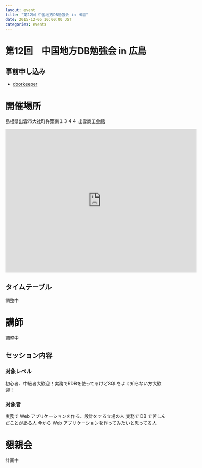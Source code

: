 ```yaml
---
layout: event
title: "第12回 中国地方DB勉強会 in 出雲"
date: 2015-12-05 10:00:00 JST
categories: events
---
```


# 第12回　中国地方DB勉強会 in 広島

## 事前申し込み

* [doorkeeper](https://dbstudychugoku.doorkeeper.jp/events/31803)

# 開催場所　
島根県出雲市大社町杵築南１３４４ 出雲商工会館

<iframe src="https://www.google.com/maps/embed?pb=!1m14!1m8!1m3!1d1626.2406118797635!2d132.6871381!3d35.3933207!3m2!1i1024!2i768!4f13.1!3m3!1m2!1s0x35575c98bba31a37%3A0xbb29ced9476ed9a6!2z44CSNjk5LTA3MTEg5bO25qC555yM5Ye66Zuy5biC5aSn56S-55S65p2156-J5Y2X77yR77yT77yU77yUIOWHuumbsuWVhuW3peS8mumkqA!5e0!3m2!1sja!2sjp!4v1442715575325" width="600" height="450" frameborder="0" style="border:0" allowfullscreen></iframe>



## タイムテーブル
調整中

# 講師
調整中


## セッション内容


### 対象レベル

初心者、中級者大歓迎！実務でRDBを使ってるけどSQLをよく知らない方大歓迎！

### 対象者

実務で Web アプリケーションを作る、設計をする立場の人
実務で DB で苦しんだことがある人
今から Web アプリケーションを作ってみたいと思ってる人


# 懇親会

計画中
